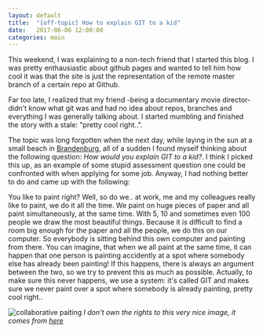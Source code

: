 ```yaml
---
layout: default
title:  "[off-topic] How to explain GIT to a kid"
date:   2017-06-06 12:00:00
categories: main
---
```


This weekend, I was explaining to a non-tech friend that I started this blog. I was pretty enthausiastic about github pages and wanted to tell him how cool it was that the site is just the representation of the remote master branch of a certain repo at Github.

Far too late, I realized that my friend -being a documentary movie director- didn't know what git was and had no idea about repos, branches and everything I was generally talking about. I started mumbling and finished the story with a stale: "pretty cool right..". 

The topic was long forgotten when the next day, while laying in the sun at a small beach in [Brandenburg][1], all of a sudden I found myself thinking about the following question: *How would you explain GIT to a kid?*. I think I picked this up, as an example of some stupid assessment question one could be confronted with when applying for some job. Anyway, I had nothing better to do and came up with the following:

You like to paint right? Well, so do we.. at work, me and my colleagues really like to paint, we do it all the time. We paint on huge pieces of paper and all paint simultaneously, at the same time. With 5, 10 and sometimes even 100 people we draw the most beautiful things. Because it is difficult to find a room big enough for the paper and all the people, we do this on our computer. So everybody is sitting behind this own computer and painting from there. You can imagine, that when we all paint at the same time, it can happen that one person is painting accidently at a spot where somebody else has already been painting! If this happens, there is always an argument between the two, so we try to prevent this as much as possible. Actually, to make sure this never happens, we use a system: it's called GIT and makes sure we never paint over a spot where somebody is already painting, pretty cool right..


![collaborative paiting](http://www.ideaco.org/wp/wp-content/uploads/2014/07/xyc-painting2-web.jpg)
*I don't own the rights to this very nice image, it comes from [here](http://www.ideaco.org/2014/07/digital-detox-take-time-away-technology-technology-camp/)*



[1]: https://www.google.de/maps/place/52°13'58.5%22N+13°59'15.9%22E/@52.2330037,13.9745635,2834m/data=!3m1!1e3!4m5!3m4!1s0x0:0x0!8m2!3d52.232918!4d13.987741
